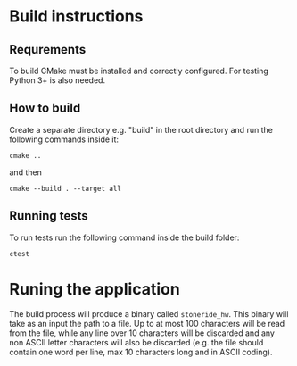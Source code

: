 # Build instructions

## Requrements

To build CMake must be installed and correctly configured. For testing Python 3+ is also needed.

## How to build

Create a separate directory e.g. "build" in the root directory and run the following commands inside it:

`cmake ..`

and then

`cmake --build . --target all`

## Running tests

To run tests run the following command inside the build folder:

`ctest`

# Runing the application

The build process will produce a binary called `stoneride_hw`. This binary will take as an input the path to a file. Up to at most 100 characters will be read from the file, while any line over 10 characters will be discarded and any non ASCII letter characters will also be discarded (e.g. the file should contain one word per line, max 10 characters long and in ASCII coding). 